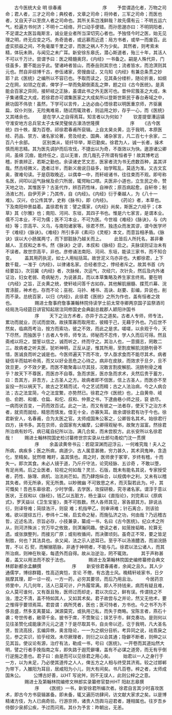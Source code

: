 <!-- { "loadSidebar": true } -->

　　古今医统大全 明 徐春甫
　　
　　
　　
　　序
　　予尝谓造化者，万物之司命；君人者，三才之司命；典校者，文章之司命；将帅者，三军之司命；而医也者，又自天子以至庶人者之司命也。其所关系岂浅鲜哉？故先儒有云：不明五运六气，检遍方书何济；不明十二经络，开口动手便错。而孙思邈亦曰：不明阴阳者，不足谓之太医旨哉斯言，诚业是业者所当深切究心者也。予独怪今时之医，始无见理之明，终无应变之巧。务奇诡者，或远慕而近遗：局方书者，或举一而废百。此虚实损益之间，不免毫厘千里之谬，而医之祸人不为少矣。 其然者，则考索未精，体玩未熟，与闻见之未广耳。新安徐东皋氏，潜心斯道者，殆三十年，其活人不可以千万计。尝谓予曰：医之精髓奥窍，《内经》一书备之。嗣是人殊代异，门径虽多，要不能出乎此。譬诸峙者皆山，而泰岳则其宗也；流者皆水，而沧溟则其元也。然自非综博千古，参伍诸家，旁搜曲证，又乌知《内经》有兼总条贯之妙耶？此《医统》之编所以不容已也。予取而读之，见其条分缕析，随论折衷，如纲之在网，如领之在裘，俾学子一举而免颠倒紊乱之弊，题之曰《古今医统》。是真能会百家之异同，接轩岐之正脉，虽谓此书之外无医可也。昔仲尼簇圣之大成，朱子集诸儒之大成，若徐君亦可谓集医家之大成矣所以登斯世斯民于春台寿域之中，厥功固不伟欤！虽然，下学可以言传，上达必由心悟徐君以明医重京师，齐驱襄扁，奴仆刘张，无险夷难易，随试而辄效者，则运用之妙，存乎一心，而《医统》又其绪余也。
　　是在学人之自得焉耳。知言者以为何如？
　　钦差提督漕运镇守淮安地方总兵官太子太保灵璧侯古濠汤世隆撰
　　
　　
　　序
　　《古今医统》四十帙，厘为百卷。祁徐君春甫所裒辑。上自太昊炎黄，迄于我明，本原医经、药品、禁方、诸名家论著，旁及经史、国典、诸杂家言，凡二百七十余家，二百八十余部。
　　区别类从，钜纤毕举，斯已勤矣。徐君为人，诚一长者，操术慎而用志精。其为医先调护而后攻伐，不捷出以为奇，不亟效以为快。遨游诸公卿间，虽绵 沉痼，能终任之，迄以无害，庶几哉孔子所谓有恒者乎！故其博考远稽，折衷辨正，若斯之勤也。余读诸史艺文志，医家者流为书无虑数百种，盖其详哉。然古经微义，逸者过半，而新义凿说日益多，始学眩乱，莫适为准。又古文玄奥，骤难句读。于是窃取晚近，以偶幸一中，而轩岐诸书，往往束而不观。即号称名医，间叩以运气脉候及俞穴所居，辄愕眙口噤。夫医非小道也，立生民之命，赞天地之功，其惟医乎？古圣代作，辨百药性味，自神农；原百病起愈，自轩帝；制汤液匕剂，自伊芳尹；乃其传，自《内经》。《内经》衍于秦越人，为《八十一难》。汉兴，仓公传其学，史称《脉书》，即《内经》。
　　《药论》者，本草也。下及南阳仲景益着。盖徐君有言：譬之儒家，《内经》尚矣，斯医之六经乎；《本草》其《尔雅》也；南阳、河间、东垣，其四子书也。惟是六七家言，是谓本业。儒不习本业，不可为儒；医不习本业，不可为医。今世祖《难经》《脉诀》，与《内经》等；宗高平、义乌，与南阳诸家等。徐君不然，独违众而发其谬，谓今医学坏于《难经》《脉诀》。《难经》所引多非《素问》《灵枢》本文，而意旨相矛盾。《脉诀》误以大小肠属两寸，而下部脏脉乃越关而上。
　　此皆后人所托名，甚非秦越人、王叔和之本书。然《脉诀》之谬，本叔和《脉经》启之。夫脉误则证治未有不误者。故世宗高平，非也。彦修诵法南阳、河间、东垣，能读三家书，而不知合变。
　　盖其用药执泥，如士人用帖括耳。故世泥义乌亦非也。大都徐君，上下数千载，一准于《内经》，以律诸名家。合经者宗之，悖经者斥之。故其书首《内经要旨》，次羽冀《内经》者，次脉候，次运气，次经穴，次针灸，然后及内外诸证治，妇女老弱、奇病秘方，为说甚具，而以本草集略及养生家言终焉。要在明《内经》之旨，正炎黄之统，使轩岐问答千古如存。其他解肌搦髓、揲荒爪幕、浣胃涤脏，神术也，存而不论；巫祝、马钤、楮书、高诀、赵要、彭编，异说也，削而不录。总统百家，以归《内经》，此徐君《医统》之所为作也，盖有恒者之效也。
　　
　　赐进士詹事府詹事兼翰林院侍读学士前太常寺卿两京国子监祭酒司经局洗马经筵日讲官知起居注同修国史会典副总裁郡人颖阳许国书
　　
　　
　　序
　　天下之治方术者，亦异于古之道矣。古者人专师，师专法，累功而就业，历试而尝效。故挟策寡而取用宏，彼精于己，无藉于外也。乃后世不然矣，临病而考治，按方而索功，彼之不效，而此之是求。嗟嗟，以余观于今，天下尽然，而独医乎！古者人专师，师专法，师秘而不忍传，学人久而后可得。然且斋戒以将之，盟誓以信之，诚而听之，终而守之。其治人也，一意摄志，罔敢二三。故病者之听夫医，犹听神明，正反从逆，惟其所用，至割皮解肌浣肠刳骨不惜，医诚良而听之诚是也。今医师遍天下而不攻，学人亟求食而不能尽其术。病者疑信半而姑听命焉，而又以好全恶危之心待之。病非在皮肤，而效求于旦夕，旦不效旦更，夕不效夕更。而医不敢聚毒以尽其技，况敢言割皮解肌、浣肠刳骨之难乎？故天下不尊医，而医亦不自尊。急而求医，医亦急而求术，夫然后贵于蓄方，曰：吾其方，非吾方，上古圣人之方。故病者即不信医，信上古圣人，而医亦不至妄投一剂以祸天下。故古之艺精而试，今之艺试而精；古之人法治病，今之人病合法；古之法宜简，今之法宜繁，亦势然已。徐君之作《医统》也，上自黄帝、岐伯、俞跗、和缓、仓扁、和佗、叔和、仲景之书，下逮曲巷小师之技，裒 欲尽。一病而状百变，一药而效百试。此之一法，而又有彼之一法者存，使天下之治方术者，就资而就给，精思而慎发。借无十全，亦寡失耳。故余谓徐君有功于今也。徐君新安人，名春甫，合为太医之官。太师成国朱公客之，公卿皆名其术。始徐君行四方，挟书多。其在京师，会国家有大编摩，公卿得观秘书，故聚方滋富。然徐君所治病有妙巧，病已辄自纪所以治。满几合矣，而未尝胶方。此长安所以名徐君哉！
　　赐进士翰林院国史检讨纂修世宗实录从仕郎句甬蛟门沈一贯撰
　　
　　
　　序
　　余盖读黄帝书云：若窥深渊而迎浮云，一何难究哉！夫人之所病，病疾多；医之所病，病道少。古人属意甚微，穷力甚久，其术洞鬼神，含造化，至精矣。犹然噤 睢盱，盖其慎也。周之时，医师隶于冢宰，岁终有稽，十而失一。即次其食。未必人镜于道，乃斤斤守法，论究经脉、五诊奇 ，不敢以堕，有足尚焉。后之业医者，较视之何如哉？灵兰、石版，既未有能名其说，专家授受者，药性、脉理、病机、治法尚芒如。而乃肆炮纵合，以规偶中之利，又未有以稽其失者。师无所承，宪无所畏。以眇微幽 不可致思之术，而灭裂若此为。吁，其可慨矣！吾邑东皋徐君，少时学儒，去学医，攻探研极，究寻诸名家。谓淳于意以医状，王叔和以《脉经》，钱乙以五脏方，杨士瀛以《直指论》，刘完素以《原病式》，罗天益以《卫生宝鉴》，类不可胜数。然人各师其见，家各颛其方。辞说丛衍，则译导难；简牍浩汗，则裒 难；机指甲乙，则审谛难；针石离合，则该验难。欲以提综五行，参纬十二候，启玄命之秘，而施弘济之功，何由哉？乃远稽古哲，近述名流，宗旨必存，小技兼录，纂成一书，名曰《古今医统》。纪众术之所从，则河济殊派；穷万毕之攸致，则溟瀚同趣。使读之者，如笼挫韬略，抡算无遗。或张旗整列，而接刃广原；或衔枚循间，而决骤顷刻。虽奇正不常，要之皆足制胜，何也？其法具也。余又闻，法之示人迹耳已。至乎不以汤液醴洒，而湔浣肠胃，不以 石 熨，而解搦筋脉，非通于神明者，不能与几。徐君以法公诸人，而其所治病，则神在秋毫，每遗外而自得。故从治逆治，罔不辄效。
　　其于声称甚着，盖又以用法而不胶于法也。
　　
　　赐进士及第翰林院国史编修纂修会典文林郎新都余孟麟撰
　　
　　
　　序
　　新安徐君春甫者，余闻之且久。其人少通儒学，博综群籍，性高迈爽恺，言论 不倦，有古逸士风。晚精轩岐家书，日夕揣摩其理，即一诊一视，一方一药，必穷其要领，而后乃用且治。
　　今居药京师里中，凡几何年，活人已莫可计，户外履常满。即人不持钱来，病而有疑且难，众人莫可谁何，又有亟且殆，医师过而却走，君以次应之，鲜有误。传谓挠之不浊，澄之不清，盖不特如其人，又如其术矣。君子故尝与之并论，然又无他术，要之惟得乎要领焉耳。君尝谓：病所凭者，医也；医可恃者，方书也。今之书不为不侈且盛，然多支离蔓延，渊源莫究，或执用己私，而失于商略。宝陈言者，燕石十袭；夸世传者，敝帚千金。披书于席，不啻聚讼；挟艺乎市，鲜克奏功。是则何以见往圣赞化成能康济元元之道？于是尽取其书，自炎帝以还，讫于我明，凡大圣名贤，哲流高技，玄编异帙，奥言隐论，一一为之纲分目析。考异同之说，祛乖戾之见，参之实识，验乎经效。未尽厥理者，则衍之以会其通；隐僻不断者，则伸之以见其旨。使议论有源，治疗有法，勒成一书，号曰《医统》。一开卷而其道灿然大明，譬之行者手挽指南之车，即失路于遐荒僻壤，盖有不必谋之道旁，而无有乎倒行逆施之患也。君子曰：由是而可以见徐君之用心矣。
　　始君以一人之身行于一方，以为未足，乃必使其道传之人人，俾五方之人相与终受其济焉。较之过邯郸为带下，入雒阳为耳目，居咸阳为小儿，则大有间矣。书凡百卷。梓之者，太师成国朱公。
　　公博古好善，以HT 写讹舛，则不无误人，此则公梓之之意。
　　
　　赐进士及第翰林院编修文林郎实录纂修官婺州HT 阳赵志皋撰
　　
　　
　　序
　　《医统》一书，新安徐君所编次者。徐君自言其少时喜攻医术，即古今方书裒辑甚备。即未备，辄又遍历坊肆间，访文献大家求之矣。以是博精诸方伎，为人已病奇验。行游京师，诸贵人饬舆马迎君者，踵相属也。往岁吾乡侍御少泉郝公疾，予过而问焉。其仆为予言：昨朝出，无恙。
